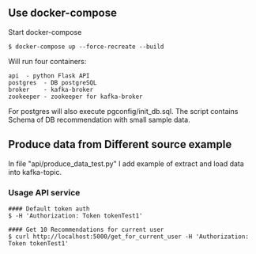 ## Use docker-compose

Start docker-compose

	$ docker-compose up --force-recreate --build 
	
Will run four containers:

	api  - python Flask API
	postgres  - DB postgreSQL 
	broker    - kafka-broker
	zookeeper - zookeeper for kafka-broker

For postgres will also execute pgconfig/init_db.sql. The script contains Schema of DB recommendation with small sample data. 

## Produce data from Different source example
In file "api/produce_data_test.py" I add example of extract and load data into kafka-topic.

### Usage API service

	#### Default token auth
	$ -H 'Authorization: Token tokenTest1'
	
	#### Get 10 Recommendations for current user
	$ curl http://localhost:5000/get_for_current_user -H 'Authorization: Token tokenTest1'
